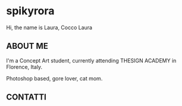 # spikyrora

Hi, the name is Laura, Cocco Laura

## ABOUT ME
I'm a Concept Art student, currently attending THESIGN ACADEMY in Florence, Italy.

Photoshop based, gore lover, cat mom.

## CONTATTI

